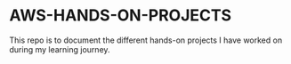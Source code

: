 # AWS-HANDS-ON-PROJECTS
This repo is to document the different hands-on projects I have worked on during my learning journey. 
